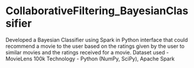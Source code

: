 # CollaborativeFiltering_BayesianClassifier
Developed a Bayesian Classifier using Spark in Python interface that could recommend a movie to the user based on the ratings given by the user to similar movies and the ratings received for a movie.
Dataset used - MovieLens 100k
Technology - Python (NumPy, SciPy), Apache Spark
